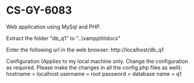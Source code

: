 # CS-GY-6083
Web application using MySql and PHP. 


Extract the folder "db_q1" to "..\xampp\htdocs\"

Enter the following url in the web browser: http://localhost/db_q1

Configuration (Applies to my local machine only. Change the configuration as required. Please make the changes in all the config.php files as well):
hostname = localhost
username = root
password = 
database name = q1
